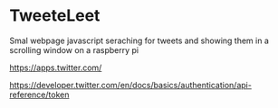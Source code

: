 # TweeteLeet
Smal webpage javascript seraching for tweets and showing them in a scrolling window on a raspberry pi



https://apps.twitter.com/

https://developer.twitter.com/en/docs/basics/authentication/api-reference/token
